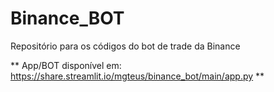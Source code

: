 # Binance_BOT
Repositório para os códigos do bot de trade da Binance



** App/BOT disponível em: https://share.streamlit.io/mgteus/binance_bot/main/app.py **
